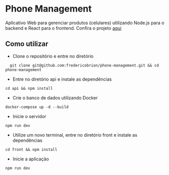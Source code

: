 # Phone Management
Aplicativo Web para gerenciar produtos (celulares) utilizando Node.js para o backend e React para o frontend.
Confira o projeto <a href="https://phone-management-front-fw9qzmccd-frederico-brions-projects.vercel.app/" target="_blank">aqui</a>

## Como utilizar
- Clone o repositório e entre no diretório
```
  git clone git@github.com:fredericobrion/phone-management.git && cd phone-management
```
- Entre no diretório api e instale as dependências
```
cd api && npm install
```
- Crie o banco de dados utilizando Docker
```
docker-compose up -d --build
```
- Inicie o servidor
```
npm run dev
```
- Utilize um novo terminal, entre no diretório front e instale as dependências
```
cd front && npm install
```
- Inicie a aplicação
```
npm run dev
```


